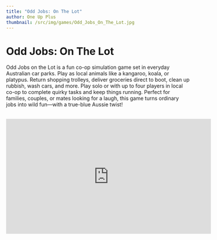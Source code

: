 ```yaml
---
title: "Odd Jobs: On The Lot"
author: One Up Plus
thumbnail: /src/img/games/Odd_Jobs_On_The_Lot.jpg
---
```


# Odd Jobs: On The Lot

Odd Jobs on the Lot is a fun co-op simulation game set in everyday Australian car parks. Play as local animals like a kangaroo, koala, or platypus. Return shopping trolleys, deliver groceries direct to boot, clean up rubbish, wash cars, and more. Play solo or with up to four players in local co-op to complete quirky tasks and keep things running. Perfect for families, couples, or mates looking for a laugh, this game turns ordinary jobs into wild fun—with a true-blue Aussie twist!

<br>

<iframe width="560" height="315" src="https://www.youtube.com/embed/XiY0DAwUVoM" frameborder="0" allowfullscreen></iframe>
